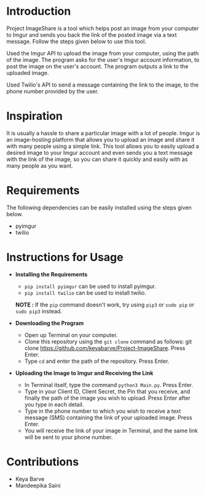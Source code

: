 # Introduction
Project ImageShare is a tool which helps post an image from your computer to Imgur and sends you back the link of the posted image via a text message.
Follow the steps given below to use this tool.

Used the Imgur API to upload the image from your computer, using the path of the image. The program asks for the user's Imgur account information, to post the image on the user's account. The program outputs a link to the uploaded image.

Used Twilio's API to send a message containing the link to the image, to the phone number provided by the user.

# Inspiration
It is usually a hassle to share a particular image with a lot of people. Imgur is an image-hosting platform that allows you to upload an image and share it with many people using a simple link. This tool allows you to easily upload a desired image to your Imgur account and even sends you a text message with the link of the image, so you can share it quickly and easily with as many people as you want.

# Requirements
The following dependencies can be easily installed using the steps given below.
* pyimgur
* twilio

# Instructions for Usage
* **Installing the Requirements**
  * ```pip install pyimgur``` can be used to install pyimgur.
  * ```pip install twilio``` can be used to install twilio.
  
  **NOTE :** If the ```pip``` command doesn't work, try using ```pip3``` or ```sudo pip``` or ```sudo pip3``` instead.
  
* **Downloading the Program**
  * Open up Terminal on your computer.
  * Clone this repository using the ```git clone``` command as follows:
    git clone https://github.com/keyabarve/Project-ImageShare. Press Enter.
  * Type ```cd``` and enter the path of the repository. Press Enter.
* **Uploading the Image to Imgur and Receiving the Link**
  * In Terminal itself, type the command ```python3 Main.py```. Press Enter.
  * Type in your Client ID, Client Secret, the Pin that you receive, and finally the path of the image you wish to upload. Press Enter after you type in each detail.
  * Type in the phone number to which you wish to receive a text message (SMS) containing the link of your uploaded image. Press Enter.
  * You will receive the link of your image in Terminal, and the same link will be sent to your phone number.

# Contributions
* Keya Barve
* Mandeepika Saini
